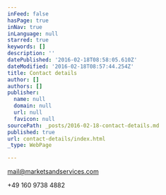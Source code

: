 ```yaml
---
inFeed: false
hasPage: true
inNav: true
inLanguage: null
starred: true
keywords: []
description: ''
datePublished: '2016-02-18T08:58:05.610Z'
dateModified: '2016-02-18T08:57:44.254Z'
title: Contact details
author: []
authors: []
publisher:
  name: null
  domain: null
  url: null
  favicon: null
sourcePath: _posts/2016-02-18-contact-details.md
published: true
url: contact-details/index.html
_type: WebPage

---
```

mail@marketsandservices.com

+49 160 9738 4882